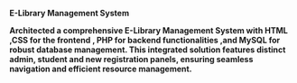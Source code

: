 
**E-Library Management System**

**Architected a comprehensive E-Library Management System with HTML ,CSS for the frontend , PHP for backend functionalities ,and MySQL for robust database management. This integrated solution features distinct admin, student and new registration panels, ensuring seamless navigation and efficient resource management.**
